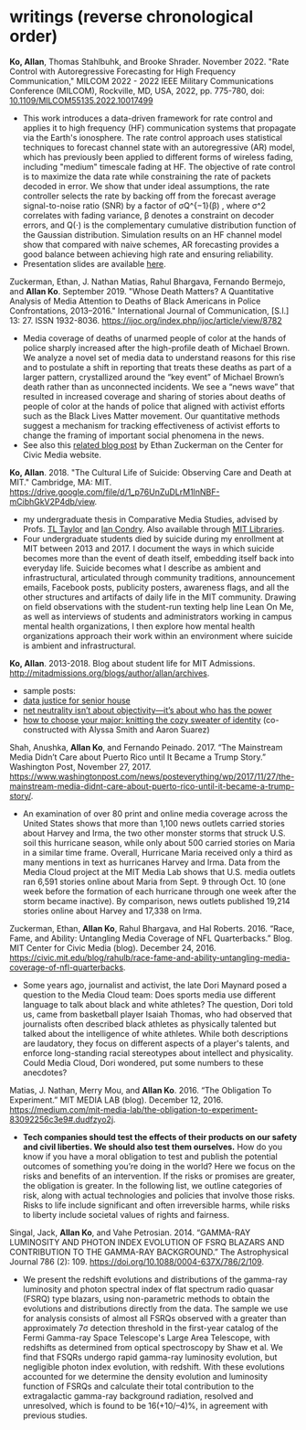 # writings (reverse chronological order)

**Ko, Allan**, Thomas Stahlbuhk, and Brooke Shrader. November 2022. "Rate Control with Autoregressive Forecasting for High Frequency Communication," MILCOM 2022 - 2022 IEEE Military Communications Conference (MILCOM), Rockville, MD, USA, 2022, pp. 775-780, doi: [10.1109/MILCOM55135.2022.10017499](https://doi.org/10.1109/MILCOM55135.2022.10017499)
- This work introduces a data-driven framework for rate control and applies it to high frequency (HF) communication systems that propagate via the Earth's ionosphere. The rate control approach uses statistical techniques to forecast channel state with an autoregressive (AR) model, which has previously been applied to different forms of wireless fading, including "medium" timescale fading at HF. The objective of rate control is to maximize the data rate while constraining the rate of packets decoded in error. We show that under ideal assumptions, the rate controller selects the rate by backing off from the forecast average signal-to-noise ratio (SNR) by a factor of σQ^{−1}(β) , where σ^2 correlates with fading variance, β denotes a constraint on decoder errors, and Q(⋅) is the complementary cumulative distribution function of the Gaussian distribution. Simulation results on an HF channel model show that compared with naive schemes, AR forecasting provides a good balance between achieving high rate and ensuring reliability.
- Presentation slides are available [here](https://drive.google.com/file/d/1mtfP7tWTtHbDajEFhUVcq5TAsxHw9HSn/view?usp=share_link).

Zuckerman, Ethan, J. Nathan Matias, Rahul Bhargava, Fernando Bermejo, and **Allan Ko**. September 2019. "Whose Death Matters? A Quantitative Analysis of Media Attention to Deaths of Black Americans in Police Confrontations, 2013–2016." International Journal of Communication, \[S.l.\] 13: 27. ISSN 1932-8036. https://ijoc.org/index.php/ijoc/article/view/8782
- Media coverage of deaths of unarmed people of color at the hands of police sharply increased after the high-profile death of Michael Brown. We analyze a novel set of media data to understand reasons for this rise and to postulate a shift in reporting that treats these deaths as part of a larger pattern, crystallized around the “key event” of Michael Brown’s death rather than as unconnected incidents. We see a “news wave” that resulted in increased coverage and sharing of stories about deaths of people of color at the hands of police that aligned with activist efforts such as the Black Lives Matter movement. Our quantitative methods suggest a mechanism for tracking effectiveness of activist efforts to change the framing of important social phenomena in the news.
- See also this [related blog post](https://civic.mit.edu/2019/10/02/whose-deaths-matter-new-research-on-black-lives-matter-and-media-attention/) by Ethan Zuckerman on the Center for Civic Media website.

**Ko, Allan**. 2018. "The Cultural Life of Suicide: Observing Care and Death at MIT." Cambridge, MA: MIT. https://drive.google.com/file/d/1_p76UnZuDLrM1lnNBF-mCibhGkV2P4db/view.
- my undergraduate thesis in Comparative Media Studies, advised by Profs. [TL Taylor](https://cmsw.mit.edu/profile/tl-taylor/) and [Ian Condry](https://cmsw.mit.edu/profile/ian-condry/). Also available through [MIT Libraries](https://lib.mit.edu/record/cat00916a/mit.002803933).
- Four undergraduate students died by suicide during my enrollment at MIT between 2013 and 2017. I document the ways in which suicide becomes more than the event of death itself, embedding itself back into everyday life. Suicide becomes what I describe as ambient and infrastructural, articulated through community traditions, announcement emails, Facebook posts, publicity posters, awareness flags, and all the other structures and artifacts of daily life in the MIT community. Drawing on field observations with the student-run texting help line Lean On Me, as well as interviews of students and administrators working in campus mental health organizations, I then explore how mental health organizations approach their work within an environment where suicide is ambient and infrastructural.

**Ko, Allan**. 2013-2018. Blog about student life for MIT Admissions. http://mitadmissions.org/blogs/author/allan/archives.
- sample posts:
- [data justice for senior house](http://mitadmissions.org/blogs/entry/data-justice-for-senior-house)
- [net neutrality isn’t about objectivity—it’s about who has the power](http://mitadmissions.org/blogs/entry/neutrality-isnt-about-objectivity-its-about-who-has-the-power)
- [how to choose your major: knitting the cozy sweater of identity](http://mitadmissions.org/blogs/entry/how-to-choose-your-major) (co-constructed with Alyssa Smith and Aaron Suarez)

Shah, Anushka, **Allan Ko**, and Fernando Peinado. 2017. “The Mainstream Media Didn’t Care about Puerto Rico until It Became a Trump Story.” Washington Post, November 27, 2017. https://www.washingtonpost.com/news/posteverything/wp/2017/11/27/the-mainstream-media-didnt-care-about-puerto-rico-until-it-became-a-trump-story/.
- An examination of over 80 print and online media coverage across the United States shows that more than 1,100 news outlets carried stories about Harvey and Irma, the two other monster storms that struck U.S. soil this hurricane season, while only about 500 carried stories on Maria in a similar time frame. Overall, Hurricane Maria received only a third as many mentions in text as hurricanes Harvey and Irma. Data from the Media Cloud project at the MIT Media Lab shows that U.S. media outlets ran 6,591 stories online about Maria from Sept. 9 through Oct. 10 (one week before the formation of each hurricane through one week after the storm became inactive). By comparison, news outlets published 19,214 stories online about Harvey and 17,338 on Irma.

Zuckerman, Ethan, **Allan Ko**, Rahul Bhargava, and Hal Roberts. 2016. “Race, Fame, and Ability: Untangling Media Coverage of NFL Quarterbacks.” Blog. MIT Center for Civic Media (blog). December 24, 2016. https://civic.mit.edu/blog/rahulb/race-fame-and-ability-untangling-media-coverage-of-nfl-quarterbacks.
- Some years ago, journalist and activist, the late Dori Maynard posed a question to the Media Cloud team: Does sports media use different language to talk about black and white athletes? The question, Dori told us, came from basketball player Isaiah Thomas, who had observed that journalists often described black athletes as physically talented but talked about the intelligence of white athletes. While both descriptions are laudatory, they focus on different aspects of a player's talents, and enforce long-standing racial stereotypes about intellect and physicality. Could Media Cloud, Dori wondered, put some numbers to these anecdotes?

Matias, J. Nathan, Merry Mou, and **Allan Ko**. 2016. “The Obligation To Experiment.” MIT MEDIA LAB (blog). December 12, 2016. https://medium.com/mit-media-lab/the-obligation-to-experiment-83092256c3e9#.dudfzyo2j.
- **Tech companies should test the effects of their products on our safety and civil liberties. We should also test them ourselves.** How do you know if you have a moral obligation to test and publish the potential outcomes of something you’re doing in the world? Here we focus on the risks and benefits of an intervention. If the risks or promises are greater, the obligation is greater. In the following list, we outline categories of risk, along with actual technologies and policies that involve those risks. Risks to life include significant and often irreversible harms, while risks to liberty include societal values of rights and fairness.

Singal, Jack, **Allan Ko**, and Vahe Petrosian. 2014. “GAMMA-RAY LUMINOSITY AND PHOTON INDEX EVOLUTION OF FSRQ BLAZARS AND CONTRIBUTION TO THE GAMMA-RAY BACKGROUND.” The Astrophysical Journal 786 (2): 109. https://doi.org/10.1088/0004-637X/786/2/109.
- We present the redshift evolutions and distributions of the gamma-ray luminosity and photon spectral index of flat spectrum radio quasar (FSRQ) type blazars, using non-parametric methods to obtain the evolutions and distributions directly from the data. The sample we use for analysis consists of almost all FSRQs observed with a greater than approximately 7σ detection threshold in the first-year catalog of the Fermi Gamma-ray Space Telescope's Large Area Telescope, with redshifts as determined from optical spectroscopy by Shaw et al. We find that FSQRs undergo rapid gamma-ray luminosity evolution, but negligible photon index evolution, with redshift. With these evolutions accounted for we determine the density evolution and luminosity function of FSRQs and calculate their total contribution to the extragalactic gamma-ray background radiation, resolved and unresolved, which is found to be 16(+10/–4)%, in agreement with previous studies.
